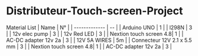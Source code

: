 # Distributeur-Touch-screen-Project
Material List
| Name                    | N° |
| -------------           | -- |
| Arduino UNO             |  1 |
| l298N                   |  3 |
| 12v elec pump           |  3 |
| 12v Red LED             |  3 |
| Nextion touch screen 4.8|  1 |
| AC-DC adapter 12v 2a    |  3 |
| 12V 5A WIRES            | 5m |
| Connecteur 12V 2.1 x 5.5 mm |  3 |
| Nextion touch screen 4.8|  1 |
| AC-DC adapter 12v 2a    |  3 |
